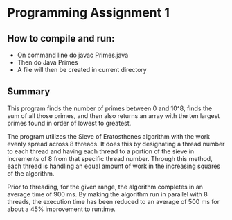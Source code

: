 # Programming Assignment 1

## How to compile and run:
- On command line do javac Primes.java
- Then do Java Primes
- A file will then be created in current directory

## Summary

This program finds the number of primes between 0 and 10^8, finds the sum of all those primes, and then also returns an array with the ten largest primes found in order of lowest to greatest. 

The program utilizes the Sieve of Eratosthenes algorithm with the work evenly spread across 8 threads. It does this by designating a thread number to each thread and having each thread to a portion of the sieve in increments of 8 from that specific thread number. Through this method, each thread is handling an equal amount of work in the increasing squares of the algorithm. 

Prior to threading, for the given range, the algorithm completes in an average time of 900 ms. By making the algorithm run in parallel with 8 threads, the execution time has been reduced to an average of 500 ms for about a 45% improvement to runtime. 

